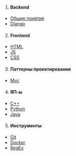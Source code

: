 1. #### Backend
 + [Общие понятия](./Web/ABOUTWEB.md)
 + [Django](./Web/Backend/DJANGO.md)
2. #### Frontend 
 + [HTML](./Web/Frontend/HTML.md) 
 + [JS](./Web/Frontend/JS.md)
 + [CSS](./Web/Frontend/CSS.md)
3. #### Паттерны проектирования
 + [Mvc](./Patterns/MVC.md)
4. #### ЯП-ы
 + [C++](./Languages/C++.md)
 + [Python](./Languages/PYTHON.md)
 + [Java](./Languages/JAVA.md)
5. #### Инструменты
 + [Git](./Tools/GIT.md)
 + [Docker](./Tools/DOCKER.md)
 + [RegEx](./Tools/REGEX.md)
